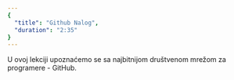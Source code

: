 ```yaml
---
{
  "title": "Github Nalog",
  "duration": "2:35"
}
---
```


U ovoj lekciji upoznaćemo se sa najbitnijom društvenom mrežom za programere - GitHub.
